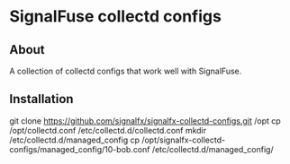 SignalFuse collectd configs
===========================

About
-----

A collection of collectd configs that work well with SignalFuse.

Installation
------------

  git clone https://github.com/signalfx/signalfx-collectd-configs.git /opt
  cp /opt/collectd.conf /etc/collectd.d/collectd.conf
  mkdir /etc/collectd.d/managed_config
  cp /opt/signalfx-collectd-configs/managed_config/10-bob.conf /etc/collectd.d/managed_config/

